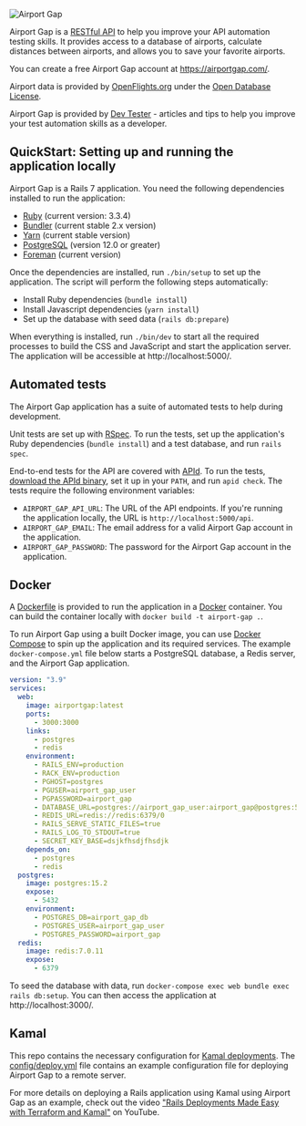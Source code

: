 ![Airport Gap](https://airportgap.com/images/airport_gap_logo.png)

Airport Gap is a [RESTful API](https://www.restapitutorial.com/) to help you improve your API automation testing skills. It provides access to a database of airports, calculate distances between airports, and allows you to save your favorite airports.

You can create a free Airport Gap account at https://airportgap.com/.

Airport data is provided by [OpenFlights.org](https://openflights.org/data.php) under the [Open Database License](http://opendatacommons.org/licenses/odbl/1.0/").

Airport Gap is provided by [Dev Tester](https://dev-tester.com/) - articles and tips to help you improve your test automation skills as a developer.

## QuickStart: Setting up and running the application locally

Airport Gap is a Rails 7 application. You need the following dependencies installed to run the application:

- [Ruby](https://www.ruby-lang.org/) (current version: 3.3.4)
- [Bundler](https://bundler.io/) (current stable 2.x version)
- [Yarn](https://yarnpkg.com/) (current stable version)
- [PostgreSQL](https://www.postgresql.org/) (version 12.0 or greater)
- [Foreman](https://github.com/ddollar/foreman) (current version)

Once the dependencies are installed, run `./bin/setup` to set up the application. The script will perform the following steps automatically:

- Install Ruby dependencies (`bundle install`)
- Install Javascript dependencies (`yarn install`)
- Set up the database with seed data (`rails db:prepare`)

When everything is installed, run `./bin/dev` to start all the required processes to build the CSS and JavaScript and start the application server. The application will be accessible at http://localhost:5000/.

## Automated tests

The Airport Gap application has a suite of automated tests to help during development.

Unit tests are set up with [RSpec](https://rspec.info/). To run the tests, set up the application's Ruby dependencies (`bundle install`) and a test database, and run `rails spec`.

End-to-end tests for the API are covered with [APId](https://github.com/getapid/apid). To run the tests, [download the APId binary](https://github.com/getapid/apid/releases), set it up in your `PATH`, and run `apid check`. The tests require the following environment variables:

- `AIRPORT_GAP_API_URL`: The URL of the API endpoints. If you're running the application locally, the URL is `http://localhost:5000/api`.
- `AIRPORT_GAP_EMAIL`: The email address for a valid Airport Gap account in the application.
- `AIRPORT_GAP_PASSWORD`: The password for the Airport Gap account in the application.

## Docker

A [Dockerfile](/Dockerfile) is provided to run the application in a [Docker](https://www.docker.com/) container. You can build the container locally with `docker build -t airport-gap .`.

To run Airport Gap using a built Docker image, you can use [Docker Compose](https://docs.docker.com/compose/) to spin up the application and its required services. The example `docker-compose.yml` file below starts a PostgreSQL database, a Redis server, and the Airport Gap application.

```yml
version: "3.9"
services:
  web:
    image: airportgap:latest
    ports:
      - 3000:3000
    links:
      - postgres
      - redis
    environment:
      - RAILS_ENV=production
      - RACK_ENV=production
      - PGHOST=postgres
      - PGUSER=airport_gap_user
      - PGPASSWORD=airport_gap
      - DATABASE_URL=postgres://airport_gap_user:airport_gap@postgres:5432/airport_gap_db
      - REDIS_URL=redis://redis:6379/0
      - RAILS_SERVE_STATIC_FILES=true
      - RAILS_LOG_TO_STDOUT=true
      - SECRET_KEY_BASE=dsjkfhsdjfhsdjk
    depends_on:
      - postgres
      - redis
  postgres:
    image: postgres:15.2
    expose:
      - 5432
    environment:
      - POSTGRES_DB=airport_gap_db
      - POSTGRES_USER=airport_gap_user
      - POSTGRES_PASSWORD=airport_gap
  redis:
    image: redis:7.0.11
    expose:
      - 6379
```

To seed the database with data, run `docker-compose exec web bundle exec rails db:setup`. You can then access the application at http://localhost:3000/.

## Kamal

This repo contains the necessary configuration for [Kamal deployments](https://kamal-deploy.org/). The [config/deploy.yml](/config/deploy.yml) file contains an example configuration file for deploying Airport Gap to a remote server.

For more details on deploying a Rails application using Kamal using Airport Gap as an example, check out the video ["Rails Deployments Made Easy with Terraform and Kamal"](https://www.youtube.com/watch?v=uVGo7eZr6wU) on YouTube.
